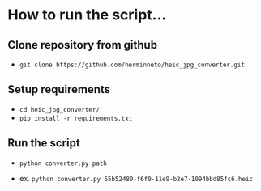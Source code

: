 # How to run the script...

## Clone repository from github
- `git clone https://github.com/herminneto/heic_jpg_converter.git`

## Setup requirements

- `cd heic_jpg_converter/`
- `pip install -r requirements.txt`

## Run the script

- `python converter.py path`
 + ex. `python converter.py 55b52480-f6f0-11e9-b2e7-1094bbd85fc6.heic`
